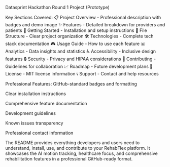 Datasprint Hackathon Round 1 Project (Prototype)

Key Sections Covered:
📋 Project Overview - Professional description with badges and demo image
✨ Features - Detailed breakdown for providers and patients
🚀 Getting Started - Installation and setup instructions
📁 File Structure - Clear project organization
🛠️ Technologies - Complete tech stack documentation
🎮 Usage Guide - How to use each feature
📊 Analytics - Data insights and statistics
♿ Accessibility - Inclusive design features
🔒 Security - Privacy and HIPAA considerations
🤝 Contributing - Guidelines for collaboration
📈 Roadmap - Future development plans
📄 License - MIT license information
📞 Support - Contact and help resources

Professional Features:
GitHub-standard badges and formatting

Clear installation instructions

Comprehensive feature documentation

Development guidelines

Known issues transparency

Professional contact information

The README provides everything developers and users need to understand, install, use, and contribute to your RehabFlex platform. It showcases the AI motion tracking, healthcare focus, and comprehensive rehabilitation features in a professional GitHub-ready format.
